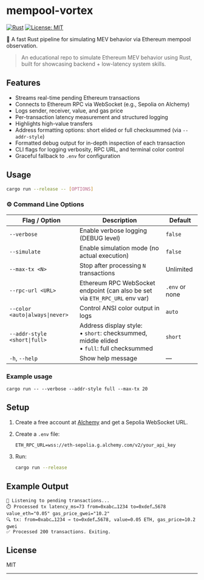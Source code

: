 # mempool-vortex

[![Rust](https://img.shields.io/badge/Rust-Edition%202021-orange)](https://www.rust-lang.org/)
[![License: MIT](https://img.shields.io/badge/License-MIT-blue.svg)](LICENSE)

🚀 A fast Rust pipeline for simulating MEV behavior via Ethereum mempool observation.
> An educational repo to simulate Ethereum MEV behavior using Rust, built for showcasing backend + low-latency system skills.

## Features

- Streams real-time pending Ethereum transactions
- Connects to Ethereum RPC via WebSocket (e.g., Sepolia on Alchemy)
- Logs sender, receiver, value, and gas price
- Per-transaction latency measurement and structured logging
- Highlights high-value transfers
- Address formatting options: short elided or full checksummed (via `--addr-style`)
- Formatted debug output for in-depth inspection of each transaction
- CLI flags for logging verbosity, RPC URL, and terminal color control
- Graceful fallback to `.env` for configuration


## Usage

```sh
cargo run --release -- [OPTIONS]
```
### ⚙️ Command Line Options

| Flag / Option                   | Description                                                                                   | Default        |
| ------------------------------- | --------------------------------------------------------------------------------------------- | -------------- |
| `--verbose`                     | Enable verbose logging (DEBUG level)                                                          | `false`        |
| `--simulate`                    | Enable simulation mode (no actual execution)                                                  | `false`        |
| `--max-tx <N>`                  | Stop after processing `N` transactions                                                        | Unlimited      |
| `--rpc-url <URL>`               | Ethereum RPC WebSocket endpoint (can also be set via `ETH_RPC_URL` env var)                   | `.env` or none |
| `--color <auto\|always\|never>` | Control ANSI color output in logs                                                             | `auto`         |
| `--addr-style <short\|full>`    | Address display style:<br>• `short`: checksummed, middle elided<br>• `full`: full checksummed | `short`        |
| `-h`, `--help`                  | Show help message                                                                             | —              |

### Example usage

```
cargo run -- --verbose --addr-style full --max-tx 20
```

## Setup

1. Create a free account at [Alchemy](https://alchemy.com) and get a Sepolia WebSocket URL.
2. Create a `.env` file:

   ```env
   ETH_RPC_URL=wss://eth-sepolia.g.alchemy.com/v2/your_api_key
   ```

3. Run:

   ```sh
   cargo run --release
   ```

## Example Output

```
📡 Listening to pending transactions...
⏱️ Processed tx latency_ms=73 from=0xabc…1234 to=0xdef…5678 value_eth="0.05" gas_price_gwei="10.2"
🔍 tx: from=0xabc…1234 → to=0xdef…5678, value=0.05 ETH, gas_price=10.2 gwei
✅ Processed 200 transactions. Exiting.
```

## License

MIT

---
